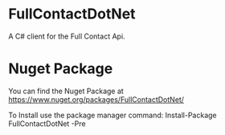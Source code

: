 # FullContactDotNet
A C# client for the Full Contact Api.

# Nuget Package
You can find the Nuget Package at https://www.nuget.org/packages/FullContactDotNet/

To Install use the package manager command: Install-Package FullContactDotNet -Pre

